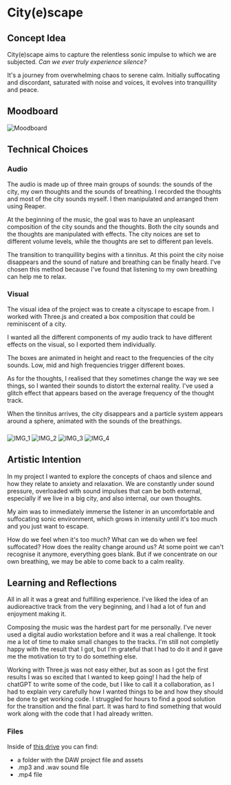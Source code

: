 # City(e)scape

## Concept Idea

City(e)scape aims to capture the relentless sonic impulse to which we are subjected. *Can we ever truly experience silence?* 

It's a journey from overwhelming chaos to serene calm. Initially suffocating and discordant, saturated with noise and voices, it evolves into tranquillity and peace.



 
## Moodboard 

![Moodboard](moodboard.png)

## Technical Choices

### Audio

The audio is made up of three main groups of sounds: the sounds of the city, my own thoughts and the sounds of breathing. I recorded the thoughts and most of the city sounds myself. I then manipulated and arranged them using Reaper. 

At the beginning of the music, the goal was to have an unpleasant  composition of the  city sounds and the thoughts. Both the city sounds and the thoughts are manipulated with effects. The city noices are set to different volume levels, while the thoughts are set to different pan levels. 

The transition to tranquillity begins with a tinnitus. At this point the city noise disappears and the sound of nature and breathing can be finally heard. I've chosen this method because I've found that listening to my own breathing can help me to relax. 




### Visual 

The visual idea of the project was to create a cityscape to escape from. I worked with Three.js and created a box composition that could be reminiscent of a city. 

I wanted all the different components of my audio track to have different effects on the visual, so I exported them individually.

The boxes are animated in height and react to the frequencies of the city sounds. Low, mid and high frequencies trigger different boxes. 

As for the thoughts, I realised that they sometimes change the way we see things, so I wanted their sounds to distort the external reality. I've used a glitch effect that appears based on the average frequency of the thought track. 

When the tinnitus arrives, the city disappears and a particle system appears around a sphere, animated with the sounds of the breathings. 

### 

![IMG_1](screenshots/4.png) 
![IMG_2](screenshots/1.png)
![IMG_3](screenshots/2.png)
![IMG_4](screenshots/3.png)

## Artistic Intention 

In my project I wanted to explore the concepts of chaos and silence and how they relate to anxiety and relaxation. We are constantly under sound pressure, overloaded with sound impulses that can be both external, especially if we live in a big city, and also internal, our own thoughts. 

My aim was to immediately immerse the listener in an uncomfortable and suffocating sonic environment, which grows in intensity until it's too much and you just want to escape. 

How do we feel when it's too much? What can we do when we feel suffocated? How does the reality change around us? At some point we can't recognise it anymore, everything goes blank. But if we concentrate on our own breathing, we may be able to come back to a calm reality. 

## Learning and Reflections

All in all it was a great and fulfilling experience. I've liked the idea of an audioreactive track from the very beginning, and I had a lot of fun and enjoyment making it. 

Composing the music was the hardest part for me personally. I've never used a digital audio workstation before and it was a real challenge. It took me a lot of time to make small changes to the tracks. I'm still not completly happy with the result that I got, but I'm grateful that I had to do it and it gave me the motivation to try to do something else. 

Working with Three.js was not easy either, but as soon as I got the first results I was so excited that I wanted to keep going! I had the help of chatGPT to write some of the code, but I like to call it a collaboration, as I had to explain very carefully how I wanted things to be and how they should be done to get working code. I struggled for hours to find a good solution for the transition and the final part. It was hard to find something that would work along with the code that I had already written.

### Files

Inside of [this drive](https://drive.google.com/drive/folders/1SiziDtBXAaMRCW8Eod6Nwqr7A6WeB_1B?usp=sharing) you can find:

* a folder with the DAW project file and assets
* .mp3 and .wav sound file
* .mp4 file 




